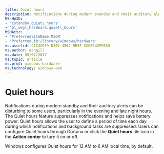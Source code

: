 ```yaml
---
title: Quiet hours
description: Notifications during modern standby and their auditory alerts can be disturbing to some users, particularly in the evening and late night hours.
MS-HAID:
- 'cstandby.quiet\_hours'
- 'p\_weg\_hardware.quiet\_hours'
MSHAttr:
- 'PreferredSiteName:MSDN'
- 'PreferredLib:/library/windows/hardware'
ms.assetid: C1C4CDF9-D102-4504-9B5E-82CE542FE080
ms.author: dongill
ms.date: 05/02/2017
ms.topic: article
ms.prod: windows-hardware
ms.technology: windows-oem
---
```


# Quiet hours


Notifications during modern standby and their auditory alerts can be disturbing to some users, particularly in the evening and late night hours. The Quiet hours feature suppresses notifications and helps save battery power. Quiet hours allows the user to define a period of time each day during which notifications and background tasks are suppressed. Users can configure Quiet hours through Cortana or click the **Quiet hours** tile icon in the **Action center** to turn it on or off.

Windows configures Quiet hours for 12 AM to 6 AM local time, by default.

 

 






